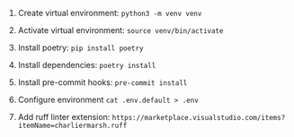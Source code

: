 1. Create virtual environment: `python3 -m venv venv`

2. Activate virtual environment: `source venv/bin/activate`

3. Install poetry: `pip install poetry`

4. Install dependencies: `poetry install`

5. Install pre-commit hooks: `pre-commit install`

6. Configure environment `cat .env.default > .env`

7. Add ruff linter extension: `https://marketplace.visualstudio.com/items?itemName=charliermarsh.ruff`